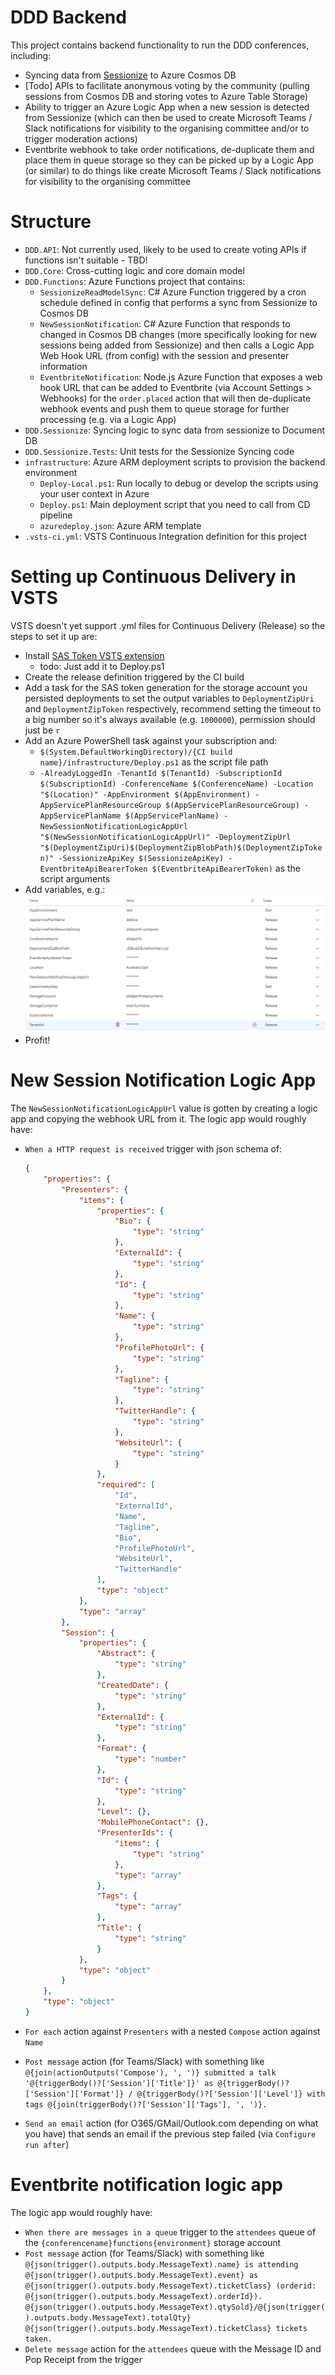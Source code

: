 # DDD Backend

This project contains backend functionality to run the DDD conferences, including:

* Syncing data from [Sessionize](https://sessionize.com/) to Azure Cosmos DB
* [Todo] APIs to facilitate anonymous voting by the community (pulling sessions from Cosmos DB and storing votes to Azure Table Storage)
* Ability to trigger an Azure Logic App when a new session is detected from Sessionize (which can then be used to create Microsoft Teams / Slack notifications for visibility to the organising committee and/or to trigger moderation actions)
* Eventbrite webhook to take order notifications, de-duplicate them and place them in queue storage so they can be picked up by a Logic App (or similar) to do things like create Microsoft Teams / Slack notifications for visibility to the organising committee

# Structure

* `DDD.API`: Not currently used, likely to be used to create voting APIs if functions isn't suitable - TBD!
* `DDD.Core`: Cross-cutting logic and core domain model
* `DDD.Functions`: Azure Functions project that contains:
    * `SessionizeReadModelSync`: C# Azure Function triggered by a cron schedule defined in config that performs a sync from Sessionize to Cosmos DB
    * `NewSessionNotification`: C# Azure Function that responds to changed in Cosmos DB changes (more specifically looking for new sessions being added from Sessionize) and then calls a Logic App Web Hook URL (from config) with the session and presenter information
    * `EventbriteNotification`: Node.js Azure Function that exposes a web hook URL that can be added to Eventbrite (via Account Settings > Webhooks) for the `order.placed` action that will then de-duplicate webhook events and push them to queue storage for further processing (e.g. via a Logic App)
* `DDD.Sessionize`: Syncing logic to sync data from sessionize to Document DB
* `DDD.Sessionize.Tests`: Unit tests for the Sessionize Syncing code
* `infrastructure`: Azure ARM deployment scripts to provision the backend environment
    * `Deploy-Local.ps1`: Run locally to debug or develop the scripts using your user context in Azure
    * `Deploy.ps1`: Main deployment script that you need to call from CD pipeline
    * `azuredeploy.json`: Azure ARM template
* `.vsts-ci.yml`: VSTS Continuous Integration definition for this project

# Setting up Continuous Delivery in VSTS

VSTS doesn't yet support .yml files for Continuous Delivery (Release) so the steps to set it up are:

* Install [SAS Token VSTS extension](https://marketplace.visualstudio.com/items?itemName=pascalnaber.PascalNaber-Xpirit-CreateSasToken)
    * todo: Just add it to Deploy.ps1
* Create the release definition triggered by the CI build
* Add a task for the SAS token generation for the storage account you persisted deployments to set the output variables to `DeploymentZipUri` and `DeploymentZipToken` respectively, recommend setting the timeout to a big number so it's always available (e.g. `1000000`), permission should just be `r`
* Add an Azure PowerShell task against your subscription and:
    * `$(System.DefaultWorkingDirectory)/{CI build name}/infrastructure/Deploy.ps1` as the script file path
    * `-AlreadyLoggedIn -TenantId $(TenantId) -SubscriptionId $(SubscriptionId) -ConferenceName $(ConferenceName) -Location "$(Location)" -AppEnvironment $(AppEnvironment) -AppServicePlanResourceGroup $(AppServicePlanResourceGroup) -AppServicePlanName $(AppServicePlanName) -NewSessionNotificationLogicAppUrl "$(NewSessionNotificationLogicAppUrl)" -DeploymentZipUrl "$(DeploymentZipUri)$(DeploymentZipBlobPath)$(DeploymentZipToken)" -SessionizeApiKey $(SessionizeApiKey) -EventbriteApiBearerToken $(EventbriteApiBearerToken)` as the script arguments
* Add variables, e.g.:
    ![Variables](vsts-cd-variables.png)
* Profit!

# New Session Notification Logic App

The `NewSessionNotificationLogicAppUrl` value is gotten by creating a logic app and copying the webhook URL from it. The logic app would roughly have:

* `When a HTTP request is received` trigger with json schema of:

    ```json
    {
        "properties": {
            "Presenters": {
                "items": {
                    "properties": {
                        "Bio": {
                            "type": "string"
                        },
                        "ExternalId": {
                            "type": "string"
                        },
                        "Id": {
                            "type": "string"
                        },
                        "Name": {
                            "type": "string"
                        },
                        "ProfilePhotoUrl": {
                            "type": "string"
                        },
                        "Tagline": {
                            "type": "string"
                        },
                        "TwitterHandle": {
                            "type": "string"
                        },
                        "WebsiteUrl": {
                            "type": "string"
                        }
                    },
                    "required": [
                        "Id",
                        "ExternalId",
                        "Name",
                        "Tagline",
                        "Bio",
                        "ProfilePhotoUrl",
                        "WebsiteUrl",
                        "TwitterHandle"
                    ],
                    "type": "object"
                },
                "type": "array"
            },
            "Session": {
                "properties": {
                    "Abstract": {
                        "type": "string"
                    },
                    "CreatedDate": {
                        "type": "string"
                    },
                    "ExternalId": {
                        "type": "string"
                    },
                    "Format": {
                        "type": "number"
                    },
                    "Id": {
                        "type": "string"
                    },
                    "Level": {},
                    "MobilePhoneContact": {},
                    "PresenterIds": {
                        "items": {
                            "type": "string"
                        },
                        "type": "array"
                    },
                    "Tags": {
                        "type": "array"
                    },
                    "Title": {
                        "type": "string"
                    }
                },
                "type": "object"
            }
        },
        "type": "object"
    }
    ```
* `For each` action against `Presenters` with a nested `Compose` action against `Name`
* `Post message` action (for Teams/Slack) with something like `@{join(actionOutputs('Compose'), ', ')} submitted a talk '@{triggerBody()?['Session']['Title']}' as @{triggerBody()?['Session']['Format']} / @{triggerBody()?['Session']['Level']} with tags @{join(triggerBody()?['Session']['Tags'], ', ')}.`
* `Send an email` action (for O365/GMail/Outlook.com depending on what you have) that sends an email if the previous step failed (via `Configure run after`)

# Eventbrite notification logic app

The logic app would roughly have:

* `When there are messages in a queue` trigger to the `attendees` queue of the `{conferencename}functions{environment}` storage account
* `Post message` action (for Teams/Slack) with something like `@{json(trigger().outputs.body.MessageText).name} is attending @{json(trigger().outputs.body.MessageText).event} as @{json(trigger().outputs.body.MessageText).ticketClass} (orderid: @{json(trigger().outputs.body.MessageText).orderId}). @{json(trigger().outputs.body.MessageText).qtySold}/@{json(trigger().outputs.body.MessageText).totalQty} @{json(trigger().outputs.body.MessageText).ticketClass} tickets taken.`
* `Delete message` action for the `attendees` queue with the Message ID and Pop Receipt from the trigger
